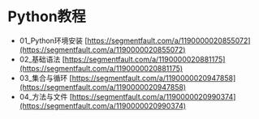 # Python教程

- 01_Python环境安装 [https://segmentfault.com/a/1190000020855072](https://segmentfault.com/a/1190000020855072)
- 02_基础语法 [https://segmentfault.com/a/1190000020881175](https://segmentfault.com/a/1190000020881175)
- 03_集合与循环 [https://segmentfault.com/a/1190000020947858](https://segmentfault.com/a/1190000020947858)
- 04_方法与文件 [https://segmentfault.com/a/1190000020990374](https://segmentfault.com/a/1190000020990374)